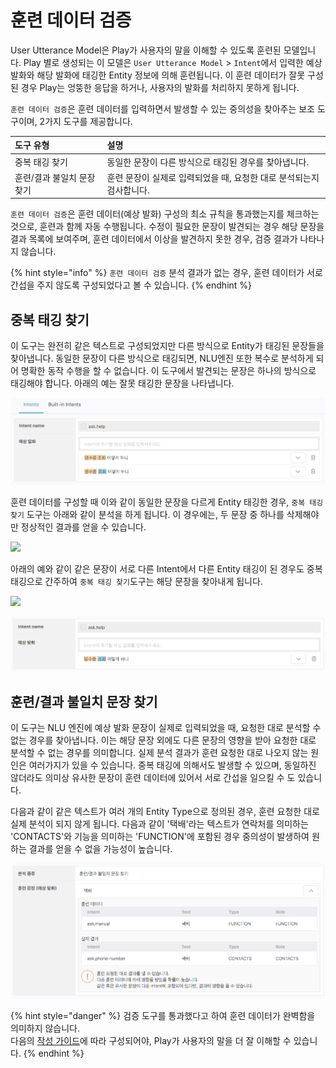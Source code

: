 # 훈련 데이터 검증

User Utterance Model은 Play가 사용자의 말을 이해할 수 있도록 훈련된 모델입니다. Play 별로 생성되는 이 모델은 `User Utterance Model` &gt; `Intent`에서 입력한 예상 발화와 해당 발화에 태깅한 Entity 정보에 의해 훈련됩니다. 이 훈련 데이터가 잘못 구성된 경우 Play는 엉뚱한 응답을 하거나, 사용자의 발화를 처리하지 못하게 됩니다.

`훈련 데이터 검증`은 훈련 데이터를 입력하면서 발생할 수 있는 중의성을 찾아주는 보조 도구이며, 2가지 도구를 제공합니다.

| 도구 유형 | 설명 |
| :--- | :--- |
| 중복 태깅 찾기 | 동일한 문장이 다른 방식으로 태깅된 경우를 찾아냅니다. |
| 훈련/결과 불일치 문장 찾기 | 훈련 문장이 실제로 입력되었을 때, 요청한 대로 분석되는지 검사합니다. |

`훈련 데이터 검증`은 훈련 데이터\(예상 발화\) 구성의 최소 규칙을 통과했는지를 체크하는 것으로, 훈련과 함께 자동 수행됩니다. 수정이 필요한 문장이 발견되는 경우 해당 문장을 결과 목록에 보여주며, 훈련 데이터에서 이상을 발견하지 못한 경우, 검증 결과가 나타나지 않습니다.

{% hint style="info" %}
`훈련 데이터 검증` 분석 결과가 없는 경우, 훈련 데이터가 서로 간섭을 주지 않도록 구성되었다고 볼 수 있습니다.
{% endhint %}

## 중복 태깅 찾기 <a id="duplicated"></a>

이 도구는 완전히 같은 텍스트로 구성되었지만 다른 방식으로 Entity가 태깅된 문장들을 찾아냅니다. 동일한 문장이 다른 방식으로 태깅되면, NLU엔진 또한 복수로 분석하게 되어 명확한 동작 수행을 할 수 없습니다. 이 도구에서 발견되는 문장은 하나의 방식으로 태깅해야 합니다. 아래의 예는 잘못 태깅한 문장을 나타냅니다.

![](../../../.gitbook/assets/corpus-inspection2%20%283%29.png)

훈련 데이터를 구성할 때 이와 같이 동일한 문장을 다르게 Entity 태깅한 경우, `중복 태깅 찾기` 도구는 아래와 같이 분석을 하게 됩니다. 이 경우에는, 두 문장 중 하나를 삭제해야만 정상적인 결과를 얻을 수 있습니다.

![](../../../.gitbook/assets/corpus-inspection1-1.png)

아래의 예와 같이 같은 문장이 서로 다른 Intent에서 다른 Entity 태깅이 된 경우도 중복태깅으로 간주하여 `중복 태깅 찾기`도구는 해당 문장을 찾아내게 됩니다.

![](../../../.gitbook/assets/corpus-inspection4.png)

![](../../../.gitbook/assets/corpus-inspection3%20%281%29.png)

## 훈련/결과 불일치 문장 찾기 <a id="not-matched"></a>

이 도구는 NLU 엔진에 예상 발화 문장이 실제로 입력되었을 때, 요청한 대로 분석할 수 없는 경우를 찾아냅니다. 이는 해당 문장 외에도 다른 문장의 영향을 받아 요청한 대로 분석할 수 없는 경우를 의미합니다. 실제 분석 결과가 훈련 요청한 대로 나오지 않는 원인은 여러가지가 있을 수 있습니다. 중복 태깅에 의해서도 발생할 수 있으며, 동일하진 않더라도 의미상 유사한 문장이 훈련 데이터에 있어서 서로 간섭을 일으킬 수 도 있습니다.

다음과 같이 같은 텍스트가 여러 개의 Entity Type으로 정의된 경우, 훈련 요청한 대로 실제 분석이 되지 않게 됩니다. 다음과 같이 '택배'라는 텍스트가 연락처를 의미하는 'CONTACTS'와 기능을 의미하는 'FUNCTION'에 포함된 경우 중의성이 발생하여 원하는 결과를 얻을 수 없을 가능성이 높습니다.

![](../../../.gitbook/assets/corpus-inspection5%20%281%29.png)

{% hint style="danger" %}
검증 도구를 통과했다고 하여 훈련 데이터가 완벽함을 의미하지 않습니다.  
다음의 [작성 가이드](../define-user-utterance-model/how-to-write-customer-utterances.md)에 따라 구성되어야, Play가 사용자의 말을 더 잘 이해할 수 있습니다.
{% endhint %}

